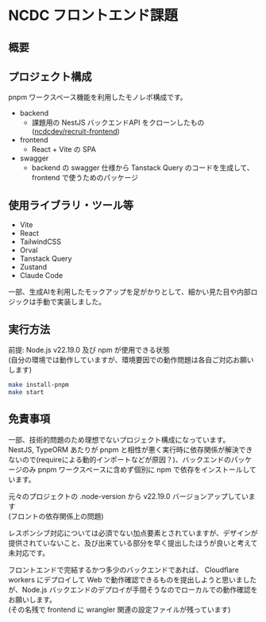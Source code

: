 # NCDC フロントエンド課題

## 概要



## プロジェクト構成

pnpm ワークスペース機能を利用したモノレポ構成です。


- backend
  - 課題用の NestJS バックエンドAPI をクローンしたもの ([ncdcdev/recruit-frontend](https://github.com/ncdcdev/recruit-frontend/tree/main))
- frontend
  - React + Vite の SPA
- swagger
  - backend の swagger 仕様から Tanstack Query のコードを生成して、 frontend で使うためのパッケージ

## 使用ライブラリ・ツール等

- Vite
- React
- TailwindCSS
- Orval
- Tanstack Query
- Zustand
- Claude Code

一部、生成AIを利用したモックアップを足がかりとして、細かい見た目や内部ロジックは手動で実装しました。

## 実行方法

前提: Node.js v22.19.0 及び npm が使用できる状態  
(自分の環境では動作していますが、環境要因での動作問題は各自ご対応お願いします)

```sh
make install-pnpm
make start
```


## 免責事項

一部、技術的問題のため理想でないプロジェクト構成になっています。  
NestJS, TypeORM あたりが pnpm と相性が悪く実行時に依存関係が解決できないので(requireによる動的インポートなどが原因？)、バックエンドのパッケージのみ pnpm ワークスペースに含めず個別に npm で依存をインストールしています。

元々のプロジェクトの .node-version から v22.19.0 バージョンアップしています  
(フロントの依存関係上の問題)

レスポンシブ対応については必須でない加点要素とされていますが、デザインが提供されていないこと、及び出来ている部分を早く提出したほうが良いと考えて未対応です。

フロントエンドで完結するかつ多少のバックエンドであれば、 Cloudflare workers にデプロイして Web で動作確認できるものを提出しようと思いましたが、Node.js バックエンドのデプロイが手間そうなのでローカルでの動作確認をお願いします。  
(その名残で frontend に wrangler 関連の設定ファイルが残っています)
